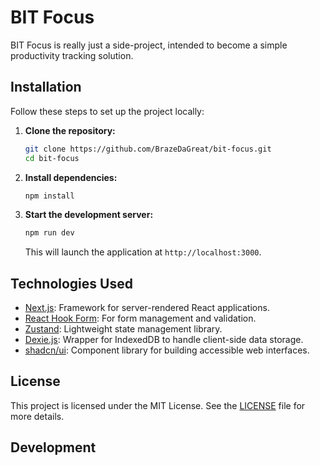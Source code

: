 # BIT Focus

BIT Focus is really just a side-project, intended to become a simple productivity tracking solution.

## Installation

Follow these steps to set up the project locally:

1. **Clone the repository:**

   ```bash
   git clone https://github.com/BrazeDaGreat/bit-focus.git
   cd bit-focus
   ```

2. **Install dependencies:**

   ```bash
   npm install
   ```

3. **Start the development server:**

   ```bash
   npm run dev
   ```

   This will launch the application at `http://localhost:3000`.


## Technologies Used

- [Next.js](https://nextjs.org/): Framework for server-rendered React applications.
- [React Hook Form](https://react-hook-form.com/): For form management and validation.
- [Zustand](https://github.com/pmndrs/zustand): Lightweight state management library.
- [Dexie.js](https://dexie.org/): Wrapper for IndexedDB to handle client-side data storage.
- [shadcn/ui](https://shadcn.dev/): Component library for building accessible web interfaces.

## License

This project is licensed under the MIT License. See the [LICENSE](./LICENSE) file for more details.

## Development
